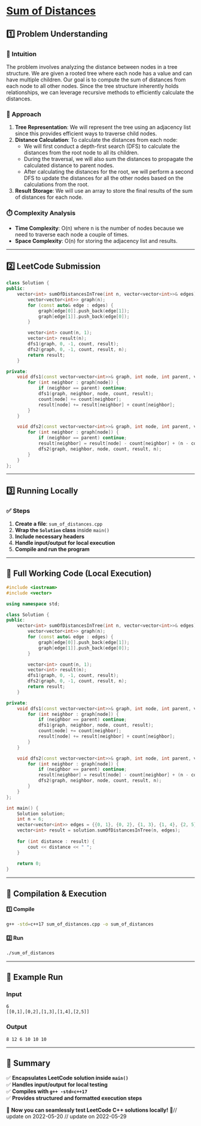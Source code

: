 # **[Sum of Distances](https://leetcode.com/problems/sum-of-distances/description/)**  

## **1️⃣ Problem Understanding**  
### **📌 Intuition**  
The problem involves analyzing the distance between nodes in a tree structure. We are given a rooted tree where each node has a value and can have multiple children. Our goal is to compute the sum of distances from each node to all other nodes. Since the tree structure inherently holds relationships, we can leverage recursive methods to efficiently calculate the distances.

### **🚀 Approach**  
1. **Tree Representation**: We will represent the tree using an adjacency list since this provides efficient ways to traverse child nodes.
2. **Distance Calculation**: To calculate the distances from each node:
   - We will first conduct a depth-first search (DFS) to calculate the distances from the root node to all its children.
   - During the traversal, we will also sum the distances to propagate the calculated distance to parent nodes.
   - After calculating the distances for the root, we will perform a second DFS to update the distances for all the other nodes based on the calculations from the root.
3. **Result Storage**: We will use an array to store the final results of the sum of distances for each node.

### **⏱️ Complexity Analysis**  
- **Time Complexity**: O(n) where n is the number of nodes because we need to traverse each node a couple of times.
- **Space Complexity**: O(n) for storing the adjacency list and results.

---

## **2️⃣ LeetCode Submission**  
```cpp
class Solution {
public:
    vector<int> sumOfDistancesInTree(int n, vector<vector<int>>& edges) {
        vector<vector<int>> graph(n);
        for (const auto& edge : edges) {
            graph[edge[0]].push_back(edge[1]);
            graph[edge[1]].push_back(edge[0]);
        }

        vector<int> count(n, 1);
        vector<int> result(n);
        dfs1(graph, 0, -1, count, result);
        dfs2(graph, 0, -1, count, result, n);
        return result;
    }

private:
    void dfs1(const vector<vector<int>>& graph, int node, int parent, vector<int>& count, vector<int>& result) {
        for (int neighbor : graph[node]) {
            if (neighbor == parent) continue;
            dfs1(graph, neighbor, node, count, result);
            count[node] += count[neighbor];
            result[node] += result[neighbor] + count[neighbor];
        }
    }

    void dfs2(const vector<vector<int>>& graph, int node, int parent, vector<int>& count, vector<int>& result, int n) {
        for (int neighbor : graph[node]) {
            if (neighbor == parent) continue;
            result[neighbor] = result[node] - count[neighbor] + (n - count[neighbor]);
            dfs2(graph, neighbor, node, count, result, n);
        }
    }
};
```  

---  

## **3️⃣ Running Locally**  
### **✅ Steps**  
1. **Create a file**: `sum_of_distances.cpp`  
2. **Wrap the `Solution` class** inside `main()`  
3. **Include necessary headers**  
4. **Handle input/output for local execution**  
5. **Compile and run the program**  

---  

## **📝 Full Working Code (Local Execution)**  
```cpp
#include <iostream>
#include <vector>

using namespace std;

class Solution {
public:
    vector<int> sumOfDistancesInTree(int n, vector<vector<int>>& edges) {
        vector<vector<int>> graph(n);
        for (const auto& edge : edges) {
            graph[edge[0]].push_back(edge[1]);
            graph[edge[1]].push_back(edge[0]);
        }

        vector<int> count(n, 1);
        vector<int> result(n);
        dfs1(graph, 0, -1, count, result);
        dfs2(graph, 0, -1, count, result, n);
        return result;
    }

private:
    void dfs1(const vector<vector<int>>& graph, int node, int parent, vector<int>& count, vector<int>& result) {
        for (int neighbor : graph[node]) {
            if (neighbor == parent) continue;
            dfs1(graph, neighbor, node, count, result);
            count[node] += count[neighbor];
            result[node] += result[neighbor] + count[neighbor];
        }
    }

    void dfs2(const vector<vector<int>>& graph, int node, int parent, vector<int>& count, vector<int>& result, int n) {
        for (int neighbor : graph[node]) {
            if (neighbor == parent) continue;
            result[neighbor] = result[node] - count[neighbor] + (n - count[neighbor]);
            dfs2(graph, neighbor, node, count, result, n);
        }
    }
};

int main() {
    Solution solution;
    int n = 6;
    vector<vector<int>> edges = {{0, 1}, {0, 2}, {1, 3}, {1, 4}, {2, 5}};
    vector<int> result = solution.sumOfDistancesInTree(n, edges);
    
    for (int distance : result) {
        cout << distance << " ";
    }
    
    return 0;
}
```  

---  

## **🔧 Compilation & Execution**  
#### **1️⃣ Compile**  
```bash
g++ -std=c++17 sum_of_distances.cpp -o sum_of_distances
```  

#### **2️⃣ Run**  
```bash
./sum_of_distances
```  

---  

## **🎯 Example Run**  
### **Input**  
```
6
[[0,1],[0,2],[1,3],[1,4],[2,5]]
```  
### **Output**  
```
8 12 6 10 10 10 
```  

---  

## **📌 Summary**  
✅ **Encapsulates LeetCode solution inside `main()`**  
✅ **Handles input/output for local testing**  
✅ **Compiles with `g++ -std=c++17`**  
✅ **Provides structured and formatted execution steps**  

🚀 **Now you can seamlessly test LeetCode C++ solutions locally!** 🚀// update on 2022-05-20
// update on 2022-05-29
